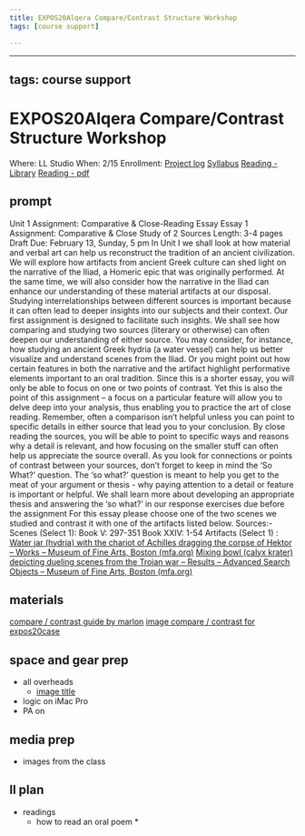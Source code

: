 ```yaml
---
title: EXPOS20Alqera Compare/Contrast Structure Workshop
tags: [course support]

---
```


---
tags: course support
---
# EXPOS20Alqera Compare/Contrast Structure Workshop

Where: LL Studio
When: 2/15
Enrollment:
[Project log](https://docs.google.com/document/d/1j84S9UldNLTxEVvCpxNxyphokv9w9SfoVonaEIbwKdc/edit)
[Syllabus](https://airtable.com/appOgUGNrRPyW0xRm/tblF0oKLCPhK6TnAe/viwrviYbXixQ3fPBS/recJ4Z2sYCtq2cmIq/flde6CJXApRaFoOpC/attkVcZHCHTM2gSJE?blocks=hide)
[Reading - Library](http://id.lib.harvard.edu/alma/990090086940203941/catalog)
[Reading - pdf](https://drive.google.com/file/d/1UdpFJkK9gkFHE7aW_SQN3i8ge-GyhoHG/view?usp=sharing)

## prompt
Unit 1 Assignment: Comparative & Close-Reading Essay
Essay 1 Assignment:
Comparative & Close Study of 2 Sources
Length: 3-4 pages
Draft Due: February 13, Sunday, 5 pm
In Unit I we shall look at how material and verbal art can help us reconstruct the tradition of an ancient civilization. We will explore how artifacts from ancient Greek culture can shed light on the narrative of the Iliad, a Homeric epic that was originally performed. At the same time, we will also consider how the narrative in the Iliad can enhance our understanding of these material artifacts at our disposal. Studying interrelationships between different sources is important because it can often lead to deeper insights into our subjects and their context. Our first assignment is designed to facilitate such insights. We shall see how comparing and studying two sources (literary or otherwise) can often deepen our understanding of either source. 
You may consider, for instance, how studying an ancient Greek hydria (a water vessel)  can help us better visualize and understand scenes from the Iliad.  Or you might point out how certain features in both the narrative and the artifact highlight performative elements important to an oral tradition. Since this is a shorter essay, you will only be able to focus on one or two points of contrast. Yet this is also the point of this assignment – a focus on a particular feature will allow you to delve deep into your analysis, thus enabling you to practice the art of close reading. Remember, often a comparison isn’t helpful unless you can point to specific details in either source that lead you to your conclusion. By close reading the sources, you will be able to point to specific ways and reasons why a detail is relevant, and how focusing on the smaller stuff can often help us appreciate the source overall. 
As you look for connections or points of contrast between your sources, don’t forget to keep in mind the ‘So What?’ question. The ‘so what?’ question is meant to help you get to the meat of your argument or thesis - why paying attention to a detail or feature is important or helpful. We shall learn more about developing an appropriate thesis and answering the ‘so what?’ in our response exercises due before the assignment
For this essay please choose one of the two scenes we studied and contrast it with one of the artifacts listed below. 
Sources:-
Scenes (Select 1):
Book V: 297-351
Book XXIV: 1-54
Artifacts (Select 1) :
[Water jar (hydria) with the chariot of Achilles dragging the corpse of Hektor – Works – Museum of Fine Arts, Boston (mfa.org)](https://urldefense.proofpoint.com/v2/url?u=https-3A__collections.mfa.org_objects_153447_water-2Djar-2Dhydria-2Dwith-2Dthe-2Dchariot-2Dof-2Dachilles-2Ddragging-2Dthe-3Fctx-3D0cb612da-2D5dff-2D4231-2Dbd23-2D330681576cc7-26idx-3D17&d=DwMFaQ&c=WO-RGvefibhHBZq3fL85hQ&r=DcMqTdIx0AUogRAKkBSImHLA5xecvM8GvxFpAZpENog&m=w-BMoYlPl7OszMrGeddGUFlQ-V1NE08LCL_LcinGpEs9tKmdSokCNPgsZd1FcjyV&s=tsJeVVCDrcEsC9rvRp-dufHdLhvAtPxNswCbxjI337w&e=)
[Mixing bowl (calyx krater) depicting dueling scenes from the Trojan war – Results – Advanced Search Objects – Museum of Fine Arts, Boston (mfa.org)](https://urldefense.proofpoint.com/v2/url?u=https-3A__collections.mfa.org_objects_153649_mixing-2Dbowl-2Dcalyx-2Dkrater-2Ddepicting-2Ddueling-2Dscenes-2Dfrom-2Dthe-3Fctx-3Db42ca2b3-2D3fb9-2D4553-2D98d1-2D885ea5a899da-26idx-3D2&d=DwMFaQ&c=WO-RGvefibhHBZq3fL85hQ&r=DcMqTdIx0AUogRAKkBSImHLA5xecvM8GvxFpAZpENog&m=w-BMoYlPl7OszMrGeddGUFlQ-V1NE08LCL_LcinGpEs9tKmdSokCNPgsZd1FcjyV&s=k2FDhN-15RdF6mXNyxjB3YeSWTVwHBMwEMjUQbUIkFw&e=)


## materials
[compare / contrast guide by marlon](https://docs.google.com/document/d/1ZSD_6nqACB7OG44NUd_kKy7QQ8EXg5PA/edit?usp=sharing&ouid=117256173551810667274&rtpof=true&sd=true)
[image compare / contrast for expos20case](https://docs.google.com/document/d/176oXNKYtrlJgY4_IvSROGQjEzDV6q9J68NWNAMUiWD0/edit)

## space and gear prep

* all overheads
    * [image title](link)
* logic on iMac Pro
* PA on


## media prep
* images from the class

## ll plan


* readings
    * how to read an oral poem
        * 
